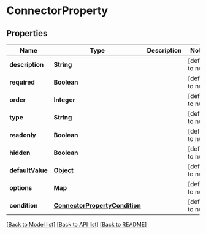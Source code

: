 # ConnectorProperty
## Properties

| Name | Type | Description | Notes |
|------------ | ------------- | ------------- | -------------|
| **description** | **String** |  | [default to null] |
| **required** | **Boolean** |  | [default to null] |
| **order** | **Integer** |  | [default to null] |
| **type** | **String** |  | [default to null] |
| **readonly** | **Boolean** |  | [default to null] |
| **hidden** | **Boolean** |  | [default to null] |
| **defaultValue** | [**Object**](.md) |  | [default to null] |
| **options** | **Map** |  | [default to null] |
| **condition** | [**ConnectorPropertyCondition**](ConnectorPropertyCondition.md) |  | [default to null] |

[[Back to Model list]](../README.md#documentation-for-models) [[Back to API list]](../README.md#documentation-for-api-endpoints) [[Back to README]](../README.md)

